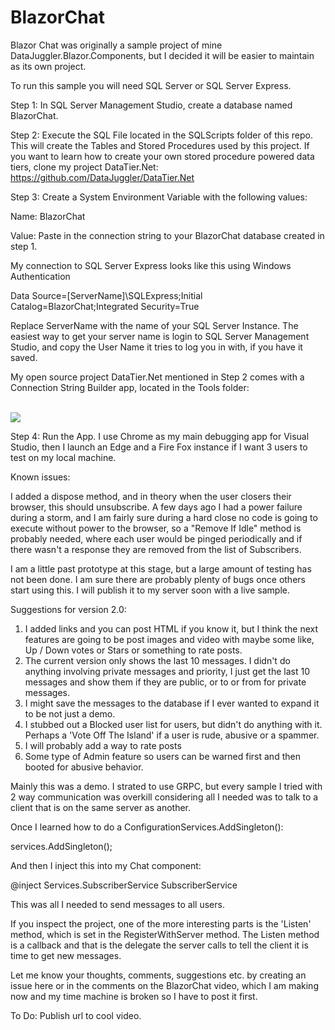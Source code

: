 # BlazorChat
Blazor Chat was originally a sample project of mine DataJuggler.Blazor.Components, but I decided it will be easier to maintain as its own project.

To run this sample you will need SQL Server or SQL Server Express.

Step 1: In SQL Server Management Studio, create a database named BlazorChat.

Step 2: Execute the SQL File located in the SQLScripts folder of this repo. This will create the Tables and Stored Procedures
used by this project. If you want to learn how to create your own stored procedure powered data tiers, clone my project DataTier.Net:
https://github.com/DataJuggler/DataTier.Net

Step 3: Create a System Environment Variable with the following values:

Name: BlazorChat

Value: Paste in the connection string to your BlazorChat database created in step 1. 

My connection to SQL Server Express looks like this using Windows Authentication

Data Source=[ServerName]\SQLExpress;Initial Catalog=BlazorChat;Integrated Security=True

Replace ServerName with the name of your SQL Server Instance. The easiest way to get your server name is login
to SQL Server Management Studio, and copy the User Name it tries to log you in with, if you have it saved.

My open source project DataTier.Net mentioned in Step 2 comes with a Connection String Builder app, located in the Tools folder:

<br>
<img src=https://github.com/DataJuggler/DataTier.Net/blob/master/DataTier.Net/Class%20Room/Documents/Build%20Connection%20String.png>
<br>

Step 4: Run the App. I use Chrome as my main debugging app for Visual Studio, then I launch an Edge
and a Fire Fox instance if I want 3 users to test on my local machine.

Known issues:

I added a dispose method, and in theory when the user closers their browser, this should unsubscribe.
A few days ago I had a power failure during a storm, and I am fairly sure during a hard close no code is going to
execute without power to the browser, so a "Remove If Idle" method is probably needed, where each user
would be pinged periodically and if there wasn't a response they are removed from the list of Subscribers.

I am a little past prototype at this stage, but a large amount of testing has not been done.
I am sure there are probably plenty of bugs once others start using this. 
I will publish it to my server soon with a live sample. 

Suggestions for version 2.0:
1. I added links and you can post HTML if you know it, but I think the next features are going to be post images and video
with maybe some like, Up / Down votes or Stars or something to rate posts.
2. The current version only shows the last 10 messages. I didn't do anything involving private messages and priority,
I just get the last 10 messages and show them if they are public, or to or from for private messages.
3. I might save the messages to the database if I ever wanted to expand it to be not just a demo.
4. I stubbed out a Blocked user list for users, but didn't do anything with it. Perhaps a 'Vote Off The Island' if
a user is rude, abusive or a spammer.
5. I will probably add a way to rate posts
6. Some type of Admin feature so users can be warned first and then booted for abusive behavior.

Mainly this was a demo. I strated to use GRPC, but every sample I tried with 2 way communication was overkill
considering all I needed was to talk to a client that is on the same server as another. 

Once I learned how to do a ConfigurationServices.AddSingleton():

services.AddSingleton<SubscriberService>();        

And then I inject this into my Chat component:

@inject Services.SubscriberService SubscriberService

This was all I needed to send messages to all users. 

If you inspect the project, one of the more interesting parts is the 'Listen' method, which is set 
in the RegisterWithServer method. The Listen method is a callback and that is the delegate the server
calls to tell the client it is time to get new messages.

Let me know your thoughts, comments, suggestions etc. by creating an issue here or in the comments on the BlazorChat
video, which I am making now and my time machine is broken so I have to post it first.

To Do: Publish url to cool video.





